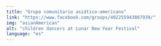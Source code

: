 ```yaml
---
title: "Grupo comunitario asiático-americano"
link: "https://www.facebook.com/groups/402255943807939/"
img: "asianAmerican"
alt: "children dancers at Lunar New Year Festival"
language: "es"
---
```

